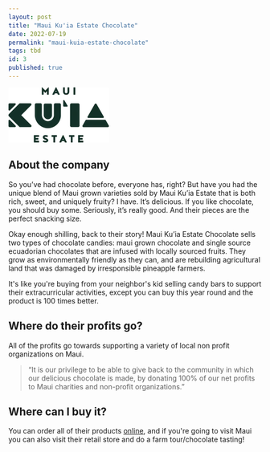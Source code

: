 ```yaml
---
layout: post
title: "Maui Ku'ia Estate Chocolate"
date: 2022-07-19
permalink: "maui-kuia-estate-chocolate"
tags: tbd
id: 3
published: true
---
```


![Maui Ku'ia Estate Logo](/assets/img/maui-kuia-estate-chocolate-logo.png)

## About the company 
So you’ve had chocolate before, everyone has, right? But have you had the unique blend of Maui grown varieties sold by Maui Ku’ia Estate that is both rich, sweet, and uniquely fruity? I have. It’s delicious. If you like chocolate, you should buy some. Seriously, it’s really good. And their pieces are the perfect snacking size. 


Okay enough shilling, back to their story! Maui Ku’ia Estate Chocolate sells two types of chocolate candies: maui grown chocolate and single source ecuadorian chocolates that are infused with locally sourced fruits. They grow as environmentally friendly as they can, and are rebuilding agricultural land that was damaged by irresponsible pineapple farmers. 

It's like you're buying from your neighbor's kid selling candy bars to support their extracurricular activities, except you can buy this year round and the product is 100 times better. 


## Where do their profits go? 
All of the profits go towards supporting a variety of local non profit organizations on Maui. 
> “It is our privilege to be able to give back to the community in which our delicious chocolate is made, by donating 100% of our net profits to Maui charities and non-profit organizations.”

## Where can I buy it?  
You can order all of their products [online](https://mauichocolate.com/collections), and if you're going to visit Maui you can also visit their retail store and do a farm tour/chocolate tasting! 




